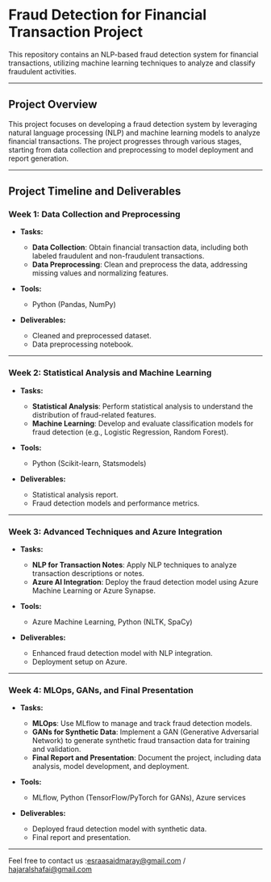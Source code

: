 # Fraud Detection for Financial Transaction Project

This repository contains an NLP-based fraud detection system for financial transactions, utilizing machine learning techniques to analyze and classify fraudulent activities.

---

## Project Overview

This project focuses on developing a fraud detection system by leveraging natural language processing (NLP) and machine learning models to analyze financial transactions. The project progresses through various stages, starting from data collection and preprocessing to model deployment and report generation.

---

## Project Timeline and Deliverables

### **Week 1: Data Collection and Preprocessing**

- **Tasks:**
  - **Data Collection**: Obtain financial transaction data, including both labeled fraudulent and non-fraudulent transactions.
  - **Data Preprocessing**: Clean and preprocess the data, addressing missing values and normalizing features.
  
- **Tools:**
  - Python (Pandas, NumPy)

- **Deliverables:**
  - Cleaned and preprocessed dataset.
  - Data preprocessing notebook.

---

### **Week 2: Statistical Analysis and Machine Learning**

- **Tasks:**
  - **Statistical Analysis**: Perform statistical analysis to understand the distribution of fraud-related features.
  - **Machine Learning**: Develop and evaluate classification models for fraud detection (e.g., Logistic Regression, Random Forest).
  
- **Tools:**
  - Python (Scikit-learn, Statsmodels)

- **Deliverables:**
  - Statistical analysis report.
  - Fraud detection models and performance metrics.

---

### **Week 3: Advanced Techniques and Azure Integration**

- **Tasks:**
  - **NLP for Transaction Notes**: Apply NLP techniques to analyze transaction descriptions or notes.
  - **Azure AI Integration**: Deploy the fraud detection model using Azure Machine Learning or Azure Synapse.
  
- **Tools:**
  - Azure Machine Learning, Python (NLTK, SpaCy)

- **Deliverables:**
  - Enhanced fraud detection model with NLP integration.
  - Deployment setup on Azure.

---

### **Week 4: MLOps, GANs, and Final Presentation**

- **Tasks:**
  - **MLOps**: Use MLflow to manage and track fraud detection models.
  - **GANs for Synthetic Data**: Implement a GAN (Generative Adversarial Network) to generate synthetic fraud transaction data for training and validation.
  - **Final Report and Presentation**: Document the project, including data analysis, model development, and deployment.
  
- **Tools:**
  - MLflow, Python (TensorFlow/PyTorch for GANs), Azure services

- **Deliverables:**
  - Deployed fraud detection model with synthetic data.
  - Final report and presentation.

---
Feel free to contact us :esraasaidmaray@gmail.com / hajaralshafai@gmail.com

